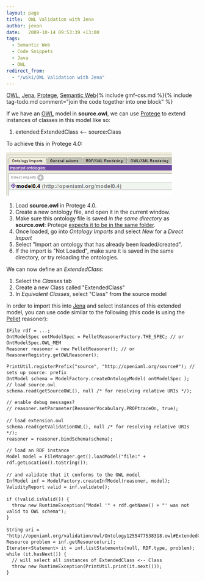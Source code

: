 ```yaml
---
layout: page
title:  OWL Validation with Jena
author: jevon
date:   2009-10-14 09:53:39 +13:00
tags:
  - Semantic Web
  - Code Snippets
  - Java
  - OWL
redirect_from:
  - "/wiki/OWL Validation with Jena"
---
```


[OWL](OWL.md), [Jena](Jena.md), [Protege](Protege.md), [Semantic Web](semantic-web.md){% include gmf-css.md %}{% include tag-todo.md comment="join the code together into one block" %}

If we have an [OWL](OWL.md) model in **source.owl**, we can use [Protege](Protege.md) to extend instances of classes in this model like so:

1. extended:ExtendedClass &lt;-- source:Class

To achieve this in Protege 4.0:

<img src="/img/gmf/protege-import.png" class="gmf">

1. Load **source.owl** in Protege 4.0.
1. Create a new ontology file, and open it in the current window.
1. Make sure this ontology file is saved _in the same directory_ as **source.owl**: Protege <a href="https://mailman.stanford.edu/pipermail/p4-feedback/2008-September/001241.html">expects it to be in the same folder</a>.
1. Once loaded, go into _Ontology Imports_ and select _New_ for a _Direct Import_
1. Select "Import an ontology that has already been loaded/created".
1. If the import is "Not Loaded", make sure it is saved in the same directory, or try reloading the ontologies.

We can now define an _ExtendedClass_:

1. Select the _Classes_ tab
1. Create a new Class called "ExtendedClass"
1. In _Equivalent Classes_, select "Class" from the source model

In order to import this into [Jena](Jena.md) and select instances of this extended model, you can use code similar to the following (this code is using the [Pellet](Pellet.md) reasoner):

```
IFile rdf = ...;
OntModelSpec ontModelSpec = PelletReasonerFactory.THE_SPEC; // or OntModelSpec.OWL_MEM
Reasoner reasoner = new PelletReasoner(); // or ReasonerRegistry.getOWLReasoner();
```

```
PrintUtil.registerPrefix("source", "http://openiaml.org/source#"); // sets up source: prefix
OntModel schema = ModelFactory.createOntologyModel( ontModelSpec );
// load source.owl
schema.read(getSourceOWL(), null /* for resolving relative URIs */);
```

```
// enable debug messages?
// reasoner.setParameter(ReasonerVocabulary.PROPtraceOn, true);

// load extension.owl
schema.read(getValidationOWL(), null /* for resolving relative URIs */);
reasoner = reasoner.bindSchema(schema);
```

```
// load an RDF instance
Model model = FileManager.get().loadModel("file:" + rdf.getLocation().toString());

// and validate that it conforms to the OWL model
InfModel inf = ModelFactory.createInfModel(reasoner, model);
ValidityReport valid = inf.validate();

if (!valid.isValid()) {
  throw new RuntimeException("Model '" + rdf.getName() + "' was not valid to OWL schema");
}

String uri = "http://openiaml.org/validation/owl/Ontology1255477538318.owl#ExtendedClass";
Resource problem = inf.getResource(uri);
Iterator<Statement> it = inf.listStatements(null, RDF.type, problem);
while (it.hasNext()) {
  // will select all instances of ExtendedClass <-- Class
  throw new RuntimeException(PrintUtil.print(it.next()));
}
```

